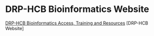 # DRP-HCB Bioinformatics Website
[DRP-HCB Bioinformatics Access, Training and Resources](https://DRP-HCB-Bioinformatics.github.io/DRP-HCB-bioinformatics/)
[DRP-HCB Website]

